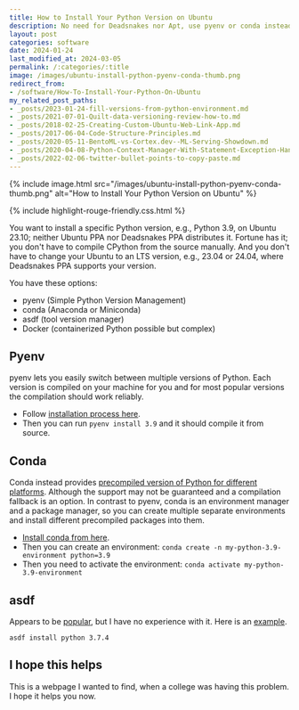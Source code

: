 ```yaml
---
title: How to Install Your Python Version on Ubuntu
description: No need for Deadsnakes nor Apt, use pyenv or conda instead!
layout: post
categories: software
date: 2024-01-24
last_modified_at: 2024-03-05
permalink: /:categories/:title
image: /images/ubuntu-install-python-pyenv-conda-thumb.png
redirect_from:
- /software/How-To-Install-Your-Python-On-Ubuntu
my_related_post_paths:
- _posts/2023-01-24-fill-versions-from-python-environment.md
- _posts/2021-07-01-Quilt-data-versioning-review-how-to.md
- _posts/2018-02-25-Creating-Custom-Ubuntu-Web-Link-App.md
- _posts/2017-06-04-Code-Structure-Principles.md
- _posts/2020-05-11-BentoML-vs-Cortex.dev--ML-Serving-Showdown.md
- _posts/2020-04-08-Python-Context-Manager-With-Statement-Exception-Handling.md
- _posts/2022-02-06-twitter-bullet-points-to-copy-paste.md
---
```


{% include image.html src="/images/ubuntu-install-python-pyenv-conda-thumb.png" alt="How to Install Your Python Version on Ubuntu" %}

{% include highlight-rouge-friendly.css.html %}

You want to install a specific Python version, e.g., Python 3.9, on Ubuntu 23.10; neither Ubuntu PPA nor Deadsnakes PPA distributes it.
Fortune has it; you don't have to compile CPython from the source manually.
And you don't have to change your Ubuntu to an LTS version, e.g., 23.04 or 24.04, where Deadsnakes PPA supports your version.

You have these options:
- pyenv (Simple Python Version Management)
- conda (Anaconda or Miniconda)
- asdf (tool version manager)
- Docker (containerized Python possible but complex)


## Pyenv
pyenv lets you easily switch between multiple versions of Python.
Each version is compiled on your machine for you and for most popular versions the compilation should work reliably. 
- Follow [installation process here](https://github.com/pyenv/pyenv?tab=readme-ov-file#installation).
- Then you can run `pyenv install 3.9` and it should compile it from source.


## Conda
Conda instead provides [precompiled version of Python for different platforms](https://conda.io/projects/conda/en/latest/user-guide/tasks/manage-python.html).
Although the support may not be guaranteed and a compilation fallback is an option.
In contrast to pyenv, conda is an environment manager and a package manager, so you can create multiple separate environments and install different precompiled packages into them.
- [Install conda from here](https://conda.io/projects/conda/en/latest/user-guide/install/index.html).
- Then you can create an environment: `conda create -n my-python-3.9-environment python=3.9`
- Then you need to activate the environment: `conda activate my-python-3.9-environment`


## asdf
Appears to be [popular](https://news.ycombinator.com/item?id=30917354), but I have no experience with it.
Here is an [example](https://rednafi.com/python/install_python_with_asdf/).

```
asdf install python 3.7.4
```


## I hope this helps
This is a webpage I wanted to find, when a college was having this problem.
I hope it helps you now.